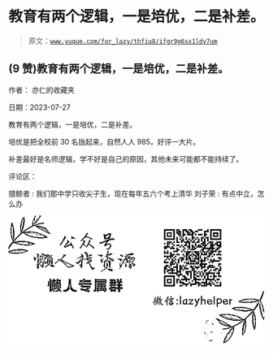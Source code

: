 # 教育有两个逻辑，一是培优，二是补差。

> 原文：[`www.yuque.com/for_lazy/thfiu8/ifgr9g6sx1ldv7um`](https://www.yuque.com/for_lazy/thfiu8/ifgr9g6sx1ldv7um)



## (9 赞)教育有两个逻辑，一是培优，二是补差。 

作者： 亦仁的收藏夹 

日期：2023-07-27 

教育有两个逻辑，一是培优，二是补差。 

培优是把全校前 30 名拢起来，自然人人 985，好评一大片。 

补差最好是名师逻辑，学不好是自己的原因，其他未来可能都不能持续了。 

评论区： 

猎鲸者 : 我们那中学只收尖子生，现在每年五六个考上清华 刘子荣 : 有点中立，怎么办 

![](img/894d30a529e7c37bcd3392323c99941c.png)  